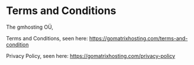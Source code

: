 # Terms and Conditions

The gmhosting OÜ,

Terms and Conditions, seen here: https://gomatrixhosting.com/terms-and-condition

Privacy Policy, seen here: https://gomatrixhosting.com/privacy-policy
